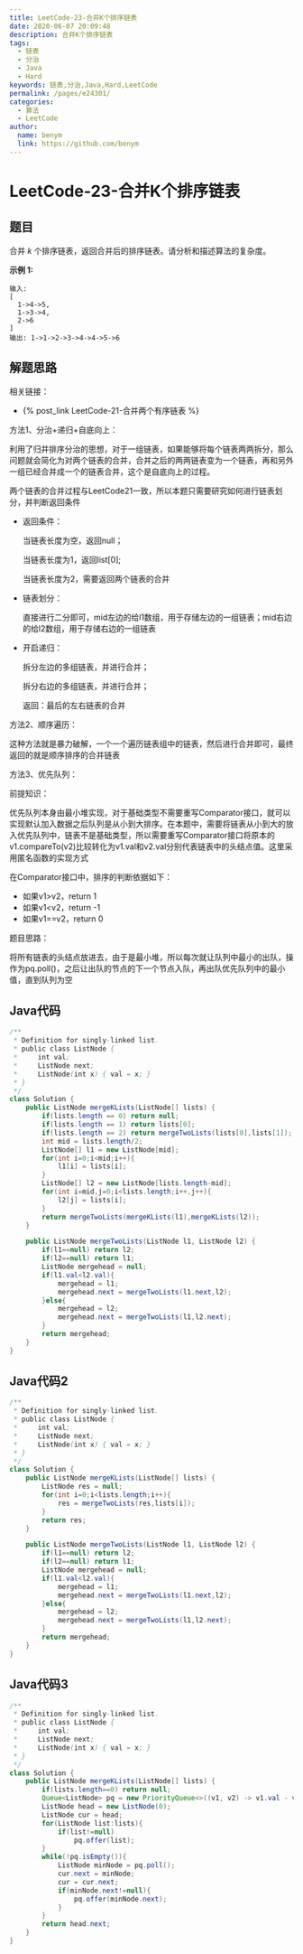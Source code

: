 ```yaml
---
title: LeetCode-23-合并K个排序链表
date: 2020-06-07 20:09:48
description: 合并K个排序链表
tags: 
  - 链表
  - 分治
  - Java
  - Hard
keywords: 链表,分治,Java,Hard,LeetCode
permalink: /pages/e24301/
categories: 
  - 算法
  - LeetCode
author: 
  name: benym
  link: https://github.com/benym
---
```


# LeetCode-23-合并K个排序链表

## 题目

合并 *k* 个排序链表，返回合并后的排序链表。请分析和描述算法的复杂度。

**示例 1:**

```
输入:
[
  1->4->5,
  1->3->4,
  2->6
]
输出: 1->1->2->3->4->4->5->6
```

## 解题思路

相关链接：

- {% post_link LeetCode-21-合并两个有序链表 %}

方法1、分治+递归+自底向上：

利用了归并排序分治的思想，对于一组链表，如果能够将每个链表两两拆分，那么问题就会简化为对两个链表的合并，合并之后的两两链表变为一个链表，再和另外一组已经合并成一个的链表合并，这个是自底向上的过程。

两个链表的合并过程与LeetCode21一致，所以本题只需要研究如何进行链表划分，并判断返回条件

- 返回条件：

  当链表长度为空，返回null；

  当链表长度为1，返回list[0];

  当链表长度为2，需要返回两个链表的合并

- 链表划分：

  直接进行二分即可，mid左边的给l1数组，用于存储左边的一组链表；mid右边的给l2数组，用于存储右边的一组链表

- 开启递归：

  拆分左边的多组链表，并进行合并；

  拆分右边的多组链表，并进行合并；

  返回：最后的左右链表的合并

方法2、顺序遍历：

这种方法就是暴力破解，一个一个遍历链表组中的链表，然后进行合并即可，最终返回的就是顺序排序的合并链表

方法3、优先队列：

前提知识：

优先队列本身由最小堆实现，对于基础类型不需要重写Comparator接口，就可以实现默认加入数据之后队列是从小到大排序。在本题中，需要将链表从小到大的放入优先队列中，链表不是基础类型，所以需要重写Comparator接口将原本的v1.compareTo(v2)比较转化为v1.val和v2.val分别代表链表中的头结点值。这里采用匿名函数的实现方式

在Comparator接口中，排序的判断依据如下：

- 如果v1>v2，return 1
- 如果v1<v2，return -1
- 如果v1==v2，return 0

题目思路：

将所有链表的头结点放进去，由于是最小堆，所以每次就让队列中最小的出队，操作为pq.poll()，之后让出队的节点的下一个节点入队，再出队优先队列中的最小值，直到队列为空

## Java代码

```java
/**
 * Definition for singly-linked list.
 * public class ListNode {
 *     int val;
 *     ListNode next;
 *     ListNode(int x) { val = x; }
 * }
 */
class Solution {
    public ListNode mergeKLists(ListNode[] lists) {
        if(lists.length == 0) return null;
        if(lists.length == 1) return lists[0];
        if(lists.length == 2) return mergeTwoLists(lists[0],lists[1]);
        int mid = lists.length/2;
        ListNode[] l1 = new ListNode[mid];
        for(int i=0;i<mid;i++){
            l1[i] = lists[i];
        }
        ListNode[] l2 = new ListNode[lists.length-mid];
        for(int i=mid,j=0;i<lists.length;i++,j++){
            l2[j] = lists[i];
        }
        return mergeTwoLists(mergeKLists(l1),mergeKLists(l2));
    }

    public ListNode mergeTwoLists(ListNode l1, ListNode l2) {
        if(l1==null) return l2;
        if(l2==null) return l1;
        ListNode mergehead = null;
        if(l1.val<l2.val){
            mergehead = l1;
            mergehead.next = mergeTwoLists(l1.next,l2);
        }else{
            mergehead = l2;
            mergehead.next = mergeTwoLists(l1,l2.next);
        }
        return mergehead;
    }
}
```

## Java代码2

```java
/**
 * Definition for singly-linked list.
 * public class ListNode {
 *     int val;
 *     ListNode next;
 *     ListNode(int x) { val = x; }
 * }
 */
class Solution {
    public ListNode mergeKLists(ListNode[] lists) {
        ListNode res = null;
        for(int i=0;i<lists.length;i++){
            res = mergeTwoLists(res,lists[i]);
        }
        return res;
    }

    public ListNode mergeTwoLists(ListNode l1, ListNode l2) {
        if(l1==null) return l2;
        if(l2==null) return l1;
        ListNode mergehead = null;
        if(l1.val<l2.val){
            mergehead = l1;
            mergehead.next = mergeTwoLists(l1.next,l2);
        }else{
            mergehead = l2;
            mergehead.next = mergeTwoLists(l1,l2.next);
        }
        return mergehead;
    }
}
```

## Java代码3

```java
/**
 * Definition for singly-linked list.
 * public class ListNode {
 *     int val;
 *     ListNode next;
 *     ListNode(int x) { val = x; }
 * }
 */
class Solution {
    public ListNode mergeKLists(ListNode[] lists) {
        if(lists.length==0) return null;
        Queue<ListNode> pq = new PriorityQueue<>((v1, v2) -> v1.val - v2.val);
        ListNode head = new ListNode(0);
        ListNode cur = head;
        for(ListNode list:lists){
            if(list!=null)
                pq.offer(list);
        }
        while(!pq.isEmpty()){
            ListNode minNode = pq.poll();
            cur.next = minNode;
            cur = cur.next;
            if(minNode.next!=null){
                pq.offer(minNode.next);
            }
        }
        return head.next;
    }
}
```





